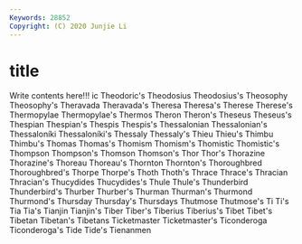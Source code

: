 ```yaml
---
Keywords: 28852
Copyright: (C) 2020 Junjie Li
---
```


# title

Write contents here!!!
ic 
Theodoric's 
Theodosius
Theodosius's 
Theosophy 
Theosophy's 
Theravada 
Theravada's 
Theresa 
Theresa's 
Therese 
Therese's 
Thermopylae
Thermopylae's 
Thermos 
Theron 
Theron's 
Theseus 
Theseus's 
Thespian 
Thespian's 
Thespis 
Thespis's
Thessalonian 
Thessalonian's 
Thessaloníki 
Thessaloníki's 
Thessaly 
Thessaly's 
Thieu 
Thieu's 
Thimbu 
Thimbu's
Thomas 
Thomas's 
Thomism 
Thomism's 
Thomistic 
Thomistic's 
Thompson 
Thompson's 
Thomson 
Thomson's
Thor 
Thor's 
Thorazine 
Thorazine's 
Thoreau 
Thoreau's 
Thornton 
Thornton's 
Thoroughbred 
Thoroughbred's
Thorpe 
Thorpe's 
Thoth 
Thoth's 
Thrace 
Thrace's 
Thracian 
Thracian's 
Thucydides 
Thucydides's
Thule 
Thule's 
Thunderbird 
Thunderbird's 
Thurber 
Thurber's 
Thurman 
Thurman's 
Thurmond 
Thurmond's
Thursday 
Thursday's 
Thursdays 
Thutmose 
Thutmose's 
Ti 
Ti's 
Tia 
Tia's 
Tianjin
Tianjin's 
Tiber 
Tiber's 
Tiberius 
Tiberius's 
Tibet 
Tibet's 
Tibetan 
Tibetan's 
Tibetans
Ticketmaster 
Ticketmaster's 
Ticonderoga 
Ticonderoga's 
Tide 
Tide's 
Tienanmen 
